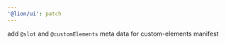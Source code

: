 ```yaml
---
'@lion/ui': patch
---
```


add `@slot` and `@customElements` meta data for custom-elements manifest
